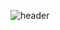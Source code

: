![header](https://capsule-render.vercel.app/api?type=wave&color=auto&height=300&section=header&text=capsule%20render&fontSize=90)

<!---
Sky2Walker/Sky2Walker is a ✨ special ✨ repository because its `README.md` (this file) appears on your GitHub profile.
You can click the Preview link to take a look at your changes.
--->
